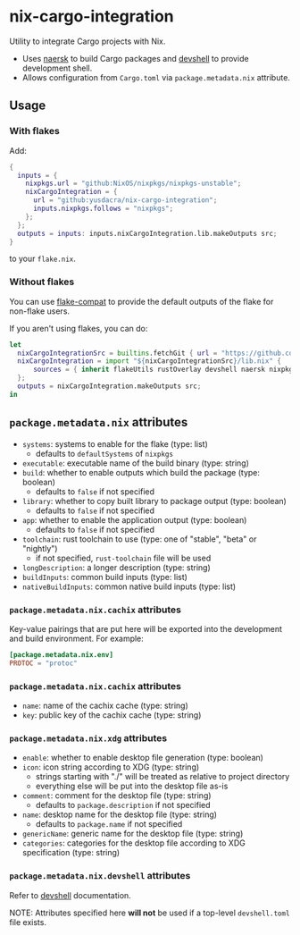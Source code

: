 # nix-cargo-integration

Utility to integrate Cargo projects with Nix.

- Uses [naersk] to build Cargo packages and [devshell] to provide development shell.
- Allows configuration from `Cargo.toml` via `package.metadata.nix` attribute.

## Usage

### With flakes

Add:
```nix
{
  inputs = {
    nixpkgs.url = "github:NixOS/nixpkgs/nixpkgs-unstable";
    nixCargoIntegration = {
      url = "github:yusdacra/nix-cargo-integration";
      inputs.nixpkgs.follows = "nixpkgs";
    };
  };
  outputs = inputs: inputs.nixCargoIntegration.lib.makeOutputs src;
}
```
to your `flake.nix`.

### Without flakes

You can use [flake-compat] to provide the default outputs of the flake for non-flake users.

If you aren't using flakes, you can do:
```nix
let
  nixCargoIntegrationSrc = builtins.fetchGit { url = "https://github.com/yusdacra/nix-cargo-integration.git"; rev = <something>; sha256 = <something>; };
  nixCargoIntegration = import "${nixCargoIntegrationSrc}/lib.nix" {
      sources = { inherit flakeUtils rustOverlay devshell naersk nixpkgs; };
  };
  outputs = nixCargoIntegration.makeOutputs src;
in
```

## `package.metadata.nix` attributes

- `systems`: systems to enable for the flake (type: list)
    - defaults to `defaultSystems` of `nixpkgs`
- `executable`: executable name of the build binary (type: string)
- `build`: whether to enable outputs which build the package (type: boolean)
    - defaults to `false` if not specified
- `library`: whether to copy built library to package output (type: boolean)
    - defaults to `false` if not specified
- `app`: whether to enable the application output (type: boolean)
    - defaults to `false` if not specified
- `toolchain`: rust toolchain to use (type: one of "stable", "beta" or "nightly")
    - if not specified, `rust-toolchain` file will be used
- `longDescription`: a longer description (type: string)
- `buildInputs`: common build inputs (type: list)
- `nativeBuildInputs`: common native build inputs (type: list)

### `package.metadata.nix.cachix` attributes

Key-value pairings that are put here will be exported into the development and build environment.
For example:
```toml
[package.metadata.nix.env]
PROTOC = "protoc"
```

### `package.metadata.nix.cachix` attributes

- `name`: name of the cachix cache (type: string)
- `key`: public key of the cachix cache (type: string)

### `package.metadata.nix.xdg` attributes

- `enable`: whether to enable desktop file generation (type: boolean)
- `icon`: icon string according to XDG (type: string)
    - strings starting with "./" will be treated as relative to project directory
    - everything else will be put into the desktop file as-is
- `comment`: comment for the desktop file (type: string)
    - defaults to `package.description` if not specified
- `name`: desktop name for the desktop file (type: string)
    - defaults to `package.name` if not specified
- `genericName`: generic name for the desktop file (type: string)
- `categories`: categories for the desktop file according to XDG specification (type: string)

### `package.metadata.nix.devshell` attributes

Refer to [devshell] documentation.

NOTE: Attributes specified here **will not** be used if a top-level `devshell.toml` file exists.

[devshell]: https://github.com/numtide/devshell "devshell"
[naersk]: https://github.com/nmattia/naersk "naersk"
[flake-compat]: https://github.com/edolstra/flake-compat "flake-compat"
